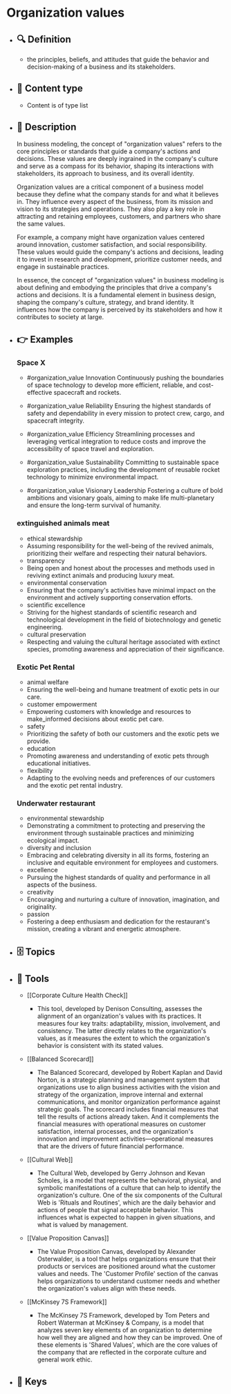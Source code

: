 # Organization values
- ## 🔍 Definition
  - the principles, beliefs, and attitudes that guide the behavior and decision-making of a business and its stakeholders.
- ## 📰 Content type 
  - Content is of type list
- ## 📖 Description
  In business modeling, the concept of "organization values" refers to the core principles or standards that guide a company's actions and decisions. These values are deeply ingrained in the company's culture and serve as a compass for its behavior, shaping its interactions with stakeholders, its approach to business, and its overall identity.
  
  Organization values are a critical component of a business model because they define what the company stands for and what it believes in. They influence every aspect of the business, from its mission and vision to its strategies and operations. They also play a key role in attracting and retaining employees, customers, and partners who share the same values.
  
  For example, a company might have organization values centered around innovation, customer satisfaction, and social responsibility. These values would guide the company's actions and decisions, leading it to invest in research and development, prioritize customer needs, and engage in sustainable practices.
  
  In essence, the concept of "organization values" in business modeling is about defining and embodying the principles that drive a company's actions and decisions. It is a fundamental element in business design, shaping the company's culture, strategy, and brand identity. It influences how the company is perceived by its stakeholders and how it contributes to society at large.
- ## 👉 Examples
  ### Space X
  - #organization_value Innovation
  Continuously pushing the boundaries of space technology to develop more efficient, reliable, and cost-effective spacecraft and rockets.
  
  - #organization_value Reliability
  Ensuring the highest standards of safety and dependability in every mission to protect crew, cargo, and spacecraft integrity.
  
  - #organization_value Efficiency
  Streamlining processes and leveraging vertical integration to reduce costs and improve the accessibility of space travel and exploration.
  
  - #organization_value Sustainability
  Committing to sustainable space exploration practices, including the development of reusable rocket technology to minimize environmental impact.
  
  - #organization_value Visionary Leadership
  Fostering a culture of bold ambitions and visionary goals, aiming to make life multi-planetary and ensure the long-term survival of humanity.
  ### 
  
  ### extinguished animals meat
  -  ethical stewardship
  	- Assuming responsibility for the well-being of the revived animals, prioritizing their welfare and respecting their natural behaviors.
  -  transparency
  	- Being open and honest about the processes and methods used in reviving extinct animals and producing luxury meat.
  -  environmental conservation
  	- Ensuring that the company's activities have minimal impact on the environment and actively supporting conservation efforts.
  -  scientific excellence
  	- Striving for the highest standards of scientific research and technological development in the field of biotechnology and genetic engineering.
  -  cultural preservation
  	- Respecting and valuing the cultural heritage associated with extinct species, promoting awareness and appreciation of their significance.
  ### Exotic Pet Rental
  -  animal welfare
  	- Ensuring the well-being and humane treatment of exotic pets in our care.
  -  customer empowerment
  	- Empowering customers with knowledge and resources to make_informed decisions about exotic pet care.
  -  safety
  	- Prioritizing the safety of both our customers and the exotic pets we provide.
  -  education
  	- Promoting awareness and understanding of exotic pets through educational initiatives.
  -  flexibility
  	- Adapting to the evolving needs and preferences of our customers and the exotic pet rental industry.
  ### Underwater restaurant
  -  environmental stewardship
  	- Demonstrating a commitment to protecting and preserving the environment through sustainable practices and minimizing ecological impact.
  -  diversity and inclusion
  	- Embracing and celebrating diversity in all its forms, fostering an inclusive and equitable environment for employees and customers.
  -  excellence
  	- Pursuing the highest standards of quality and performance in all aspects of the business.
  -  creativity
  	- Encouraging and nurturing a culture of innovation, imagination, and originality.
  -  passion
  	- Fostering a deep enthusiasm and dedication for the restaurant's mission, creating a vibrant and energetic atmosphere.
- ## 🗄️ Topics
  
- ## 🧰 Tools
  - [[Corporate Culture Health Check]]
    - This tool, developed by Denison Consulting, assesses the alignment of an organization's values with its practices. It measures four key traits: adaptability, mission, involvement, and consistency. The latter directly relates to the organization's values, as it measures the extent to which the organization's behavior is consistent with its stated values.
  
  - [[Balanced Scorecard]]
    - The Balanced Scorecard, developed by Robert Kaplan and David Norton, is a strategic planning and management system that organizations use to align business activities with the vision and strategy of the organization, improve internal and external communications, and monitor organization performance against strategic goals. The scorecard includes financial measures that tell the results of actions already taken. And it complements the financial measures with operational measures on customer satisfaction, internal processes, and the organization's innovation and improvement activities—operational measures that are the drivers of future financial performance.
  
  - [[Cultural Web]]
    - The Cultural Web, developed by Gerry Johnson and Kevan Scholes, is a model that represents the behavioral, physical, and symbolic manifestations of a culture that can help to identify the organization's culture. One of the six components of the Cultural Web is 'Rituals and Routines', which are the daily behavior and actions of people that signal acceptable behavior. This influences what is expected to happen in given situations, and what is valued by management.
  
  - [[Value Proposition Canvas]]
    - The Value Proposition Canvas, developed by Alexander Osterwalder, is a tool that helps organizations ensure that their products or services are positioned around what the customer values and needs. The 'Customer Profile' section of the canvas helps organizations to understand customer needs and whether the organization's values align with these needs.
  
  - [[McKinsey 7S Framework]]
    - The McKinsey 7S Framework, developed by Tom Peters and Robert Waterman at McKinsey & Company, is a model that analyzes seven key elements of an organization to determine how well they are aligned and how they can be improved. One of these elements is 'Shared Values', which are the core values of the company that are reflected in the corporate culture and general work ethic.
- ## 🔑 Keys
  
